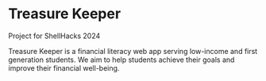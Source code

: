 # Treasure Keeper
Project for ShellHacks 2024

Treasure Keeper is a financial literacy web app serving low-income and first generation students.
We aim to help students achieve their goals and improve their financial well-being.
